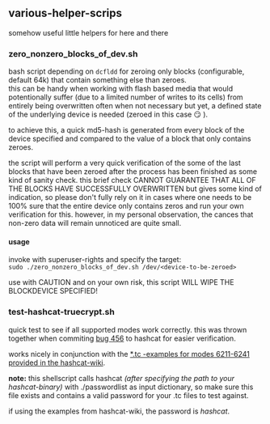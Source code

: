 ## various-helper-scrips
somehow useful little helpers for here and there

### zero_nonzero_blocks_of_dev.sh
bash script depending on `dcfldd` for zeroing only blocks (configurable, default 64k) that contain something else than zeroes.  
this can be handy when working with flash based media that would potentionally suffer (due to a limited number of writes to its cells) from entirely being overwritten often when not necessary but yet, a defined state of the underlying device is needed (zeroed in this case :smirk: ).

to achieve this, a quick md5-hash is generated from every block of the device specified and compared to the value of a block that only contains zeroes.

the script will perform a very quick verification of the some of the last blocks that have been zeroed after the process has been finished as some kind of sanity check. this brief check CANNOT GUARANTEE THAT ALL OF THE BLOCKS HAVE SUCCESSFULLY OVERWRITTEN but gives some kind of indication, so please don't fully rely on it in cases where one needs to be 100% sure that the entire device only contains zeros and run your own verification for this. however, in my personal observation, the cances that non-zero data will remain unnoticed are quite small.

#### usage
invoke with superuser-rights and specify the target:  
`sudo ./zero_nonzero_blocks_of_dev.sh /dev/<device-to-be-zeroed>`

use with CAUTION and on your own risk, this script WILL WIPE THE BLOCKDEVICE SPECIFIED!

### test-hashcat-truecrypt.sh
quick test to see if all supported modes work correctly. this was thrown together when commiting [bug 456](https://github.com/hashcat/hashcat/issues/456) to hashcat for easier verification.

works nicely in conjunction with the [*.tc -examples for modes 6211-6241 provided in the hashcat-wiki](https://hashcat.net/wiki/doku.php?id=example_hashes).

**note:** this shellscript calls hashcat *(after specifying the path to your hashcat-binary)* with ./passwordlist as input dictionary, so make sure this file exists and contains a valid password for your .tc files to test against.

if using the examples from hashcat-wiki, the password is *hashcat*.
